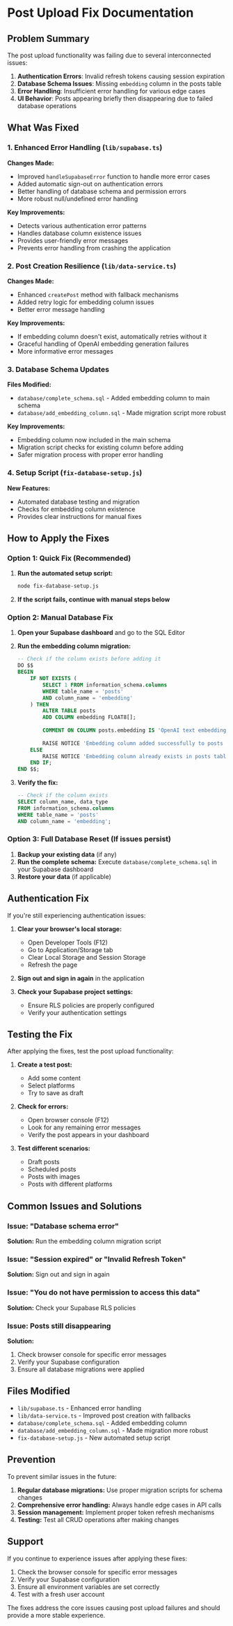 # Post Upload Fix Documentation

## Problem Summary

The post upload functionality was failing due to several interconnected issues:

1. **Authentication Errors**: Invalid refresh tokens causing session expiration
2. **Database Schema Issues**: Missing `embedding` column in the posts table
3. **Error Handling**: Insufficient error handling for various edge cases
4. **UI Behavior**: Posts appearing briefly then disappearing due to failed database operations

## What Was Fixed

### 1. Enhanced Error Handling (`lib/supabase.ts`)

**Changes Made:**
- Improved `handleSupabaseError` function to handle more error cases
- Added automatic sign-out on authentication errors
- Better handling of database schema and permission errors
- More robust null/undefined error handling

**Key Improvements:**
- Detects various authentication error patterns
- Handles database column existence issues
- Provides user-friendly error messages
- Prevents error handling from crashing the application

### 2. Post Creation Resilience (`lib/data-service.ts`)

**Changes Made:**
- Enhanced `createPost` method with fallback mechanisms
- Added retry logic for embedding column issues
- Better error message handling

**Key Improvements:**
- If embedding column doesn't exist, automatically retries without it
- Graceful handling of OpenAI embedding generation failures
- More informative error messages

### 3. Database Schema Updates

**Files Modified:**
- `database/complete_schema.sql` - Added embedding column to main schema
- `database/add_embedding_column.sql` - Made migration script more robust

**Key Improvements:**
- Embedding column now included in the main schema
- Migration script checks for existing column before adding
- Safer migration process with proper error handling

### 4. Setup Script (`fix-database-setup.js`)

**New Features:**
- Automated database testing and migration
- Checks for embedding column existence
- Provides clear instructions for manual fixes

## How to Apply the Fixes

### Option 1: Quick Fix (Recommended)

1. **Run the automated setup script:**
   ```bash
   node fix-database-setup.js
   ```

2. **If the script fails, continue with manual steps below**

### Option 2: Manual Database Fix

1. **Open your Supabase dashboard** and go to the SQL Editor

2. **Run the embedding column migration:**
   ```sql
   -- Check if the column exists before adding it
   DO $$ 
   BEGIN
       IF NOT EXISTS (
           SELECT 1 FROM information_schema.columns 
           WHERE table_name = 'posts' 
           AND column_name = 'embedding'
       ) THEN
           ALTER TABLE posts 
           ADD COLUMN embedding FLOAT8[];
           
           COMMENT ON COLUMN posts.embedding IS 'OpenAI text embedding vector for semantic search of post content';
           
           RAISE NOTICE 'Embedding column added successfully to posts table';
       ELSE
           RAISE NOTICE 'Embedding column already exists in posts table';
       END IF;
   END $$;
   ```

3. **Verify the fix:**
   ```sql
   -- Check if the column exists
   SELECT column_name, data_type 
   FROM information_schema.columns 
   WHERE table_name = 'posts' 
   AND column_name = 'embedding';
   ```

### Option 3: Full Database Reset (If issues persist)

1. **Backup your existing data** (if any)
2. **Run the complete schema:** Execute `database/complete_schema.sql` in your Supabase dashboard
3. **Restore your data** (if applicable)

## Authentication Fix

If you're still experiencing authentication issues:

1. **Clear your browser's local storage:**
   - Open Developer Tools (F12)
   - Go to Application/Storage tab
   - Clear Local Storage and Session Storage
   - Refresh the page

2. **Sign out and sign in again** in the application

3. **Check your Supabase project settings:**
   - Ensure RLS policies are properly configured
   - Verify your authentication settings

## Testing the Fix

After applying the fixes, test the post upload functionality:

1. **Create a test post:**
   - Add some content
   - Select platforms
   - Try to save as draft

2. **Check for errors:**
   - Open browser console (F12)
   - Look for any remaining error messages
   - Verify the post appears in your dashboard

3. **Test different scenarios:**
   - Draft posts
   - Scheduled posts
   - Posts with images
   - Posts with different platforms

## Common Issues and Solutions

### Issue: "Database schema error"
**Solution:** Run the embedding column migration script

### Issue: "Session expired" or "Invalid Refresh Token"
**Solution:** Sign out and sign in again

### Issue: "You do not have permission to access this data"
**Solution:** Check your Supabase RLS policies

### Issue: Posts still disappearing
**Solution:** 
1. Check browser console for specific error messages
2. Verify your Supabase configuration
3. Ensure all database migrations were applied

## Files Modified

- `lib/supabase.ts` - Enhanced error handling
- `lib/data-service.ts` - Improved post creation with fallbacks
- `database/complete_schema.sql` - Added embedding column
- `database/add_embedding_column.sql` - Made migration more robust
- `fix-database-setup.js` - New automated setup script

## Prevention

To prevent similar issues in the future:

1. **Regular database migrations:** Use proper migration scripts for schema changes
2. **Comprehensive error handling:** Always handle edge cases in API calls
3. **Session management:** Implement proper token refresh mechanisms
4. **Testing:** Test all CRUD operations after making changes

## Support

If you continue to experience issues after applying these fixes:

1. Check the browser console for specific error messages
2. Verify your Supabase configuration
3. Ensure all environment variables are set correctly
4. Test with a fresh user account

The fixes address the core issues causing post upload failures and should provide a more stable experience. 
